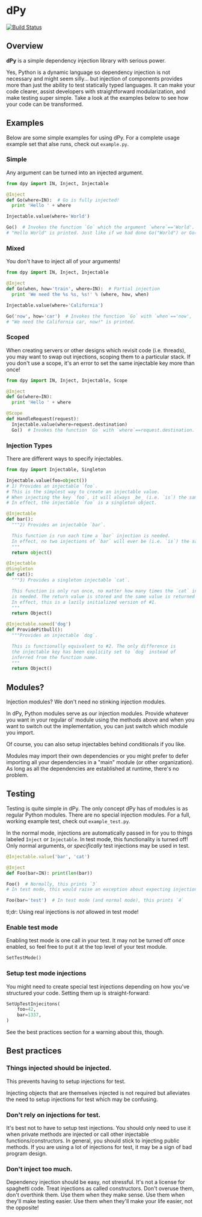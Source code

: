 # dPy

[![Build Status](https://travis-ci.org/google/dpy.png?branch=master)](https://travis-ci.org/google/dpy)

## Overview

**dPy** is a simple dependency injection library with serious power.

Yes, Python is a dynamic language so dependency injection is not necessary and might seem silly... but injection of components provides more than just the ability to test statically typed languages. It can make your code clearer, assist developers with straightforward modularization, and make testing super simple. Take a look at the examples below to see how your code can be transformed.

## Examples
Below are some simple examples for using dPy. For a complete usage example set that alse runs, check out `example.py`.

### Simple
Any argument can be turned into an injected argument.

```py
from dpy import IN, Inject, Injectable

@Inject
def Go(where=IN):  # Go is fully injected!
  print 'Hello ' + where

Injectable.value(where='World')

Go()  # Invokes the function `Go` which the argument `where`=='World'.
# "Hello World" is printed. Just like if we had done Go("World") or Go(where="World")
```

### Mixed
You don't have to inject all of your arguments!

```py
from dpy import IN, Inject, Injectable

@Inject
def Go(when, how='train', where=IN):  # Partial injection
  print 'We need the %s %s, %s!' % (where, how, when)

Injectable.value(where='California')

Go('now', how='car')  # Invokes the function `Go` with `when`=='now', `how`=='car', and `where`=='here'.
# "We need the California car, now!" is printed.
```

### Scoped
When creating servers or other designs which revisit code (i.e. threads), you may want to swap out injections, scoping them to a particular stack. If you don't use a scope, it's an error to set the same injectable key more than once!

```py
from dpy import IN, Inject, Injectable, Scope

@Inject
def Go(where=IN):
  print 'Hello ' + where

@Scope
def HandleRequest(request):
  Injectable.value(where=request.destination)
  Go()  # Invokes the function `Go` with `where`==request.destination.
```

### Injection Types
There are different ways to specify injectables.

```py
from dpy import Injectable, Singleton

Injectable.value(foo=object())
# 1) Provides an injectable `foo`.
# This is the simplest way to create an injectable value.
# When injecting the key `foo`, it will always _be_ (i.e. `is`) the same object.
# In effect, the injectable `foo` is a singleton object.

@Injectable
def bar():
  """2) Provides an injectable `bar`.

  This function is run each time a `bar` injection is needed.
  In effect, no two injections of `bar` will ever be (i.e. `is`) the same object.
  """
  return object()

@Injectable
@Singleton
def cat():
  """3) Provides a singleton injectable `cat`.

  This function is only run once, no matter how many times the `cat` injection
  is needed. The return value is stored and the same value is returned each time.
  In effect, this is a lazily initialized version of #1.
  """
  return Object()

@Injectable.named('dog')
def ProvidePitbull():
  """Provides an injectable `dog`.

  This is functionally equivalent to #2. The only difference is
  the injectable key has been explicity set to `dog` instead of
  inferred from the function name.
  """
  return Object()
```

## Modules?
Injection modules? We don't need no stinking injection modules.

In dPy, Python modules serve as our injection modules. Provide whatever you want in your regular ol' module using the methods above and when you want to switch out the implementation, you can just switch which module you import.

Of course, you can also setup injectables behind conditionals if you like.

Modules may import their own dependencies or you might prefer to defer importing all your dependencies in a "main" module (or other organization). As long as all the dependencies are established at runtime, there's no problem.
    
## Testing
Testing is quite simple in dPy. The only concept dPy has of modules is as regular Python modules. There are no special injection modules. For a full, working example test, check out `example_test.py`.

In the normal mode, injections are automatically passed in for you to things labeled `Inject` or `Injectable`.
In test mode, this functionality is turned off!
Only normal arguments, or _specifically_ test injections may be used in test.

```py
@Injectable.value('bar', 'cat')

@Inject
def Foo(bar=IN): print(len(bar))

Foo()  # Normally, this prints `3`
# In test mode, this would raise an exception about expecting injection to occur.

Foo(bar='test')  # In test mode (and normal mode), this prints `4`
```
    
tl;dr: Using real injections is _not_ allowed in test mode!

### Enable test mode
Enabling test mode is one call in your test.
It may not be turned off once enabled, so feel free to put it at the top level of your test module.

```py
SetTestMode()
```

### Setup test mode injections
You might need to create special test injections depending on how you've structured your code.
Setting them up is straight-forward:

```py
SetUpTestInjecitons(
    foo=42,
    bar=1337,
)
```

See the best practices section for a warning about this, though.

## Best practices

### Things injected should be injected.
This prevents having to setup injections for test.

Injecting objects that are themselves injected is not required but alleviates the need to setup injections for test which may be confusing.

### Don't rely on injections for test.
It's best not to have to setup test injections. You should only need to use it when private methods are injected or call other injectable functions/constructors. In general, you should stick to injecting public methods. If you are using a lot of injections for test, it may be a sign of bad program design.

### Don't inject too much.
Dependency injection should be easy, not stressful. It's not a license for spaghetti code. Treat injections as called constructors. Don't overuse them, don't overthink them. Use them when they make sense. Use them when they'll make testing easier. Use them when they'll make your life easier, not the opposite!
